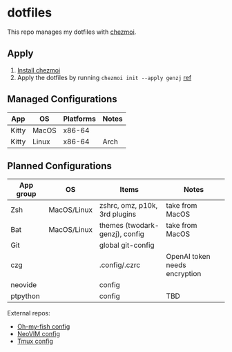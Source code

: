 # dotfiles

This repo manages my dotfiles with [chezmoi](https://www.chezmoi.io/).

## Apply

1. [Install chezmoi](https://www.chezmoi.io/install/)
1. Apply the dotfiles by running `chezmoi init --apply genzj` [ref](https://www.chezmoi.io/reference/commands/init/)

## Managed Configurations

| App           | OS             | Platforms      | Notes          |
|-------------- | -------------- | -------------- | -------------- |
| Kitty         | MacOS          | x86-64         |                |
| Kitty         | Linux          | x86-64         | Arch           |


## Planned Configurations

| App group     | OS             | Items                    | Notes          |
|-------------- | -------------- | ------------------------ | -------------- |
| Zsh           | MacOS/Linux    | zshrc, omz, p10k, 3rd plugins | take from MacOS |
| Bat           | MacOS/Linux    | themes (twodark-genzj), config | take from MacOS |
| Git           |                | global git-config        |                |
| czg           |                | .config/.czrc            | OpenAI token needs encryption |
| neovide       |                | config                   |                |
| ptpython      |                | config                   | TBD            |

External repos:

* [Oh-my-fish config](https://github.com/genzj/my-omf-config)
* [NeoVIM config](https://github.com/genzj/mynvim)
* [Tmux config](https://github.com/genzj/tmux-myconf)
